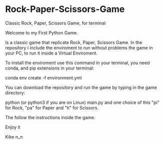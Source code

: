 # Rock-Paper-Scissors-Game
Classic Rock, Paper, Scissors Game, for terminal

Welcome to my First Python Game.

Is a classic game that replicate Rock, Paper, Scissors Game.
In the repository i include the enviroment to run without problems the game in your PC, to run it inside a Virtual Enviroment.

To install the enviroment use this command in your terminal, you need conda, and pip extensions in your terminal:

conda env create -f environment.yml

You can download the repository and run the game by typing in the game directory:

python (or python3 if you are on Linux) main.py and one choice of this "pi" for Rock, "pa" for Paper and "ti" for Scissors.

The follow the instructions inside the game.

Enjoy it

Kike n_n
